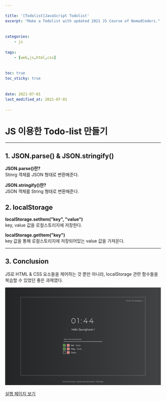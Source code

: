 ```yaml
---

title: '[Todolist]JavaScript Todolist'
excerpt: "Make a Todolist with updated 2021 JS Course of NomadCoders."


categories:
    - js

tags:
    - [web,js,html,css]


toc: true
toc_sticky: true


date: 2021-07-01
last_modified_at: 2021-07-01

---
```


# JS 이용한 Todo-list 만들기

---

## 1. JSON.parse() & JSON.stringify()

**JSON.parse()란?**  
Stinrg 객체를 JSON 형태로 변환해준다.


**JSON.stringify()란?**  
JSON 객체를 String 형태로 변환해준다.


## 2. localStorage

**localStorage.setItem("key", "value")**  
key, value 값을 로컬스토리지에 저장한다.

**localStorage.getItem("key")**  
key 값을 통해 로컬스토리지에 저장되어있는 value 값을 가져온다.

---

## 3. Conclusion

JS로 HTML & CSS 요소들을 제어하는 것 뿐만 아니라, localStorage 관련 함수들을 복습할 수 있었던 좋은 과제였다.


![image](/assets/images/21_07_01_todo/1.png)

[실행 페이지 보기](https://seungdang123.github.io/todolist-2021.io/)



